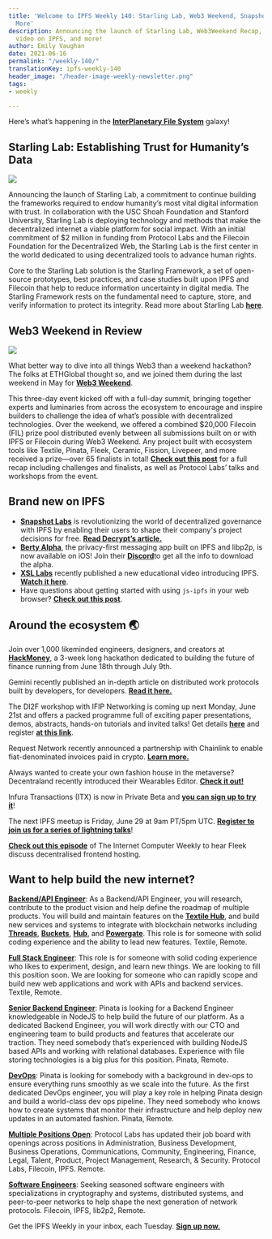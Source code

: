 ```yaml
---
title: 'Welcome to IPFS Weekly 140: Starling Lab, Web3 Weekend, Snapshot Labs, and
  More'
description: Announcing the launch of Starling Lab, Web3Weekend Recap, XSL Labs' new
  video on IPFS, and more!
author: Emily Vaughan
date: 2021-06-16
permalink: "/weekly-140/"
translationKey: ipfs-weekly-140
header_image: "/header-image-weekly-newsletter.png"
tags:
- weekly

---
```

Here’s what’s happening in the [**InterPlanetary File System**](https://ipfs.tech/) galaxy!

## Starling Lab: Establishing Trust for Humanity’s Data

![](../assets/starling-lab2.png)

Announcing the launch of Starling Lab, a commitment to continue building the frameworks required to endow humanity’s most vital digital information with trust. In collaboration with the USC Shoah Foundation and Stanford University, Starling Lab is deploying technology and methods that make the decentralized internet a viable platform for social impact. With an initial commitment of $2 million in funding from Protocol Labs and the Filecoin Foundation for the Decentralized Web, the Starling Lab is the first center in the world dedicated to using decentralized tools to advance human rights.

Core to the Starling Lab solution is the Starling Framework, a set of open-source prototypes, best practices, and case studies built upon IPFS and Filecoin that help to reduce information uncertainty in digital media. The Starling Framework rests on the fundamental need to capture, store, and verify information to protect its integrity. Read more about Starling Lab [**here**](https://filecoin.io/blog/posts/starling-lab-establishing-trust-for-humanity-s-data/).

## Web3 Weekend in Review

![](../assets/2021-06-08-cardheader-web3weekend.png)

What better way to dive into all things Web3 than a weekend hackathon? The folks at ETHGlobal thought so, and we joined them during the last weekend in May for [**Web3 Weekend**](https://web3.ethglobal.co/).

This three-day event kicked off with a full-day summit, bringing together experts and luminaries from across the ecosystem to encourage and inspire builders to challenge the idea of what’s possible with decentralized technologies. Over the weekend, we offered a combined $20,000 Filecoin (FIL) prize pool distributed evenly between all submissions built on or with IPFS or Filecoin during Web3 Weekend. Any project built with ecosystem tools like Textile, Pinata, Fleek, Ceramic, Fission, Livepeer, and more received a prize—over 65 finalists in total! [**Check out this post**](https://blog.ipfs.tech/2021-06-08-web3-weekend/) for a full recap including challenges and finalists, as well as Protocol Labs’ talks and workshops from the event.

## Brand new on IPFS

* [**Snapshot Labs**](https://snapshot.org/#/) is revolutionizing the world of decentralized governance with IPFS by enabling their users to shape their company's project decisions for free. [**Read Decrypt’s article.**](https://decrypt.co/resources/what-is-snapshot-the-decentralized-voting-system)
* [**Berty Alpha**](https://berty.tech/), the privacy-first messaging app built on IPFS and libp2p, is now available on iOS! Join their [**Discord**](https://discord.com/invite/mVfsEUmgSf)to get all the info to download the alpha.
* [**XSL Labs**](https://www.xsl-labs.io/en/) recently published a new educational video introducing IPFS. [**Watch it here**](https://www.youtube.com/watch?v=94HH5D23WWI).
* Have questions about getting started with using `js-ipfs` in your web browser? [**Check out this post**](https://blog.ipfs.tech/2021-06-10-guide-to-ipfs-connectivity-in-browsers/).

## Around the ecosystem 🌏

Join over 1,000 likeminded engineers, designers, and creators at [**HackMoney**](https://defi.ethglobal.co/), a 3-week long hackathon dedicated to building the future of finance running from June 18th through July 9th.

Gemini recently published an in-depth article on distributed work protocols built by developers, for developers. [**Read it here.**](https://www.gemini.com/cryptopedia/distributed-work-protocols-web3-lpt-fil-grt)

The DI2F workshop with IFIP Networking is coming up next Monday, June 21st and offers a packed programme full of exciting paper presentations, demos, abstracts, hands-on tutorials and invited talks! Get details [**here**](https://networking.ifip.org/2021/workshops/di2f-decentralising-the-internet-with-ipfs-and-filecoin) and register [**at this link**](https://networking.ifip.org/2021/registration).

Request Network recently announced a partnership with Chainlink to enable fiat-denominated invoices paid in crypto. [**Learn more.**](https://twitter.com/RequestNetwork/status/1402639820984360963?s=20)

Always wanted to create your own fashion house in the metaverse? Decentraland recently introduced their Wearables Editor. [**Check it out!**](https://decentraland.org/blog/announcements/introducing-wearables-editor/)

Infura Transactions (ITX) is now in Private Beta and [**you can sign up to try it**](https://twitter.com/infura_io/status/1397229187379965953?s=20)!

The next IPFS meetup is Friday, June 29 at 9am PT/5pm UTC. [**Register to join us for a series of lightning talks**](https://www.meetup.com/en-AU/San-Francisco-IPFS/events/cbjsgsyccjbdc/)!

[**Check out this episode**](https://soundcloud.com/arthurfalls/the-decentralised-web-on-fleek-mixdown#t=0:00) of The Internet Computer Weekly to hear Fleek discuss decentralised frontend hosting.

## Want to help build the new internet?

[**Backend/API Engineer**](https://boards.greenhouse.io/textileio/jobs/4017981004): As a Backend/API Engineer, you will research, contribute to the product vision and help define the roadmap of multiple products. You will build and maintain features on the [**Textile Hub**](https://github.com/textileio/textile), and build new services and systems to integrate with blockchain networks including [**Threads**](https://github.com/textileio/go-threads), [**Buckets**](https://github.com/textileio/go-buckets), [**Hub**](https://github.com/textileio/textile), and [**Powergate**](https://github.com/textileio/powergate). This role is for someone with solid coding experience and the ability to lead new features. Textile, Remote.

[**Full Stack Engineer**](https://boards.greenhouse.io/textileio/jobs/4017984004): This role is for someone with solid coding experience who likes to experiment, design, and learn new things. We are looking to fill this position soon. We are looking for someone who can rapidly scope and build new web applications and work with APIs and backend services. Textile, Remote.

[**Senior Backend Engineer**](https://pinata.cloud/careers#2): Pinata is looking for a Backend Engineer knowledgeable in NodeJS to help build the future of our platform. As a dedicated Backend Engineer, you will work directly with our CTO and engineering team to build products and features that accelerate our traction. They need somebody that’s experienced with building NodeJS based APIs and working with relational databases. Experience with file storing technologies is a big plus for this position. Pinata, Remote.

[**DevOps**](https://pinata.cloud/careers#1): Pinata is looking for somebody with a background in dev-ops to ensure everything runs smoothly as we scale into the future. As the first dedicated DevOps engineer, you will play a key role in helping Pinata design and build a world-class dev ops pipeline. They need somebody who knows how to create systems that monitor their infrastructure and help deploy new updates in an automated fashion. Pinata, Remote.

[**Multiple Positions Open**](https://jobs.lever.co/protocol): Protocol Labs has updated their job board with openings across positions in Administration, Business Development, Business Operations, Communications, Community, Engineering, Finance, Legal, Talent, Product, Project Management, Research, & Security. Protocol Labs, Filecoin, IPFS. Remote.

[**Software Engineers**](https://jobs.lever.co/protocol): Seeking seasoned software engineers with specializations in cryptography and systems, distributed systems, and peer-to-peer networks to help shape the next generation of network protocols. Filecoin, IPFS, lib2p2, Remote.

Get the IPFS Weekly in your inbox, each Tuesday. [**Sign up now.**](https://ipfs.us4.list-manage.com/subscribe?u=25473244c7d18b897f5a1ff6b&id=cad54b2230)